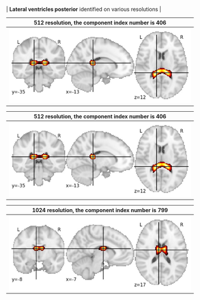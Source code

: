 


| **Lateral ventricles posterior** identified on various resolutions |

| 512 resolution, the component index number is 406|  
|:---:|  
| ![Component 512](../512/final/406.jpg "From component 512: Lateral ventricles posterior") |

| 512 resolution, the component index number is 406|  
|:---:|  
| ![Component 512](../512/final/406.jpg "From component 512: Lateral ventricles posterior") |

| 1024 resolution, the component index number is 799|  
|:---:|  
| ![Component 1024](../1024/final/799.jpg "From component 1024: Lateral ventricles posterior") |
